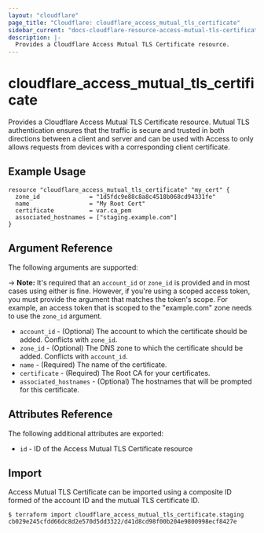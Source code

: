 ```yaml
---
layout: "cloudflare"
page_title: "Cloudflare: cloudflare_access_mutual_tls_certificate"
sidebar_current: "docs-cloudflare-resource-access-mutual-tls-certificate"
description: |-
  Provides a Cloudflare Access Mutual TLS Certificate resource.
---
```


# cloudflare_access_mutual_tls_certificate

Provides a Cloudflare Access Mutual TLS Certificate resource. Mutual TLS authentication ensures that the traffic is secure and trusted in both directions between a client and server and can be used with Access to only allows requests from devices with a corresponding client certificate.

## Example Usage

```hcl
resource "cloudflare_access_mutual_tls_certificate" "my_cert" {
  zone_id              = "1d5fdc9e88c8a8c4518b068cd94331fe"
  name                 = "My Root Cert"
  certificate          = var.ca_pem
  associated_hostnames = ["staging.example.com"]
}
```

## Argument Reference

The following arguments are supported:

-> **Note:** It's required that an `account_id` or `zone_id` is provided and in most cases using either is fine. However, if you're using a scoped access token, you must provide the argument that matches the token's scope. For example, an access token that is scoped to the "example.com" zone needs to use the `zone_id` argument.

* `account_id` - (Optional) The account to which the certificate should be added. Conflicts with `zone_id`.
* `zone_id` - (Optional) The DNS zone to which the certificate should be added. Conflicts with `account_id`.
* `name` - (Required) The name of the certificate.
* `certificate` - (Required) The Root CA for your certificates.
* `associated_hostnames` - (Optional) The hostnames that will be prompted for this certificate.

## Attributes Reference

The following additional attributes are exported:

* `id` - ID of the Access Mutual TLS Certificate resource

## Import

Access Mutual TLS Certificate can be imported using a composite ID formed of the account
ID and the mutual TLS certificate ID.

```
$ terraform import cloudflare_access_mutual_tls_certificate.staging cb029e245cfdd66dc8d2e570d5dd3322/d41d8cd98f00b204e9800998ecf8427e
```
